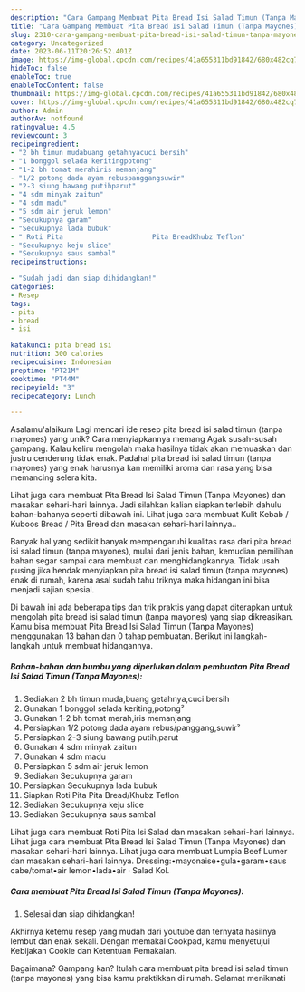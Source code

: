 ```yaml
---
description: "Cara Gampang Membuat Pita Bread Isi Salad Timun (Tanpa Mayones){ yang Enak"
title: "Cara Gampang Membuat Pita Bread Isi Salad Timun (Tanpa Mayones){ yang Enak"
slug: 2310-cara-gampang-membuat-pita-bread-isi-salad-timun-tanpa-mayones-yang-enak
category: Uncategorized
date: 2023-06-11T20:26:52.401Z
image: https://img-global.cpcdn.com/recipes/41a655311bd91842/680x482cq70/pita-bread-isi-salad-timun-tanpa-mayones-foto-resep-utama.jpg
hideToc: false
enableToc: true
enableTocContent: false
thumbnail: https://img-global.cpcdn.com/recipes/41a655311bd91842/680x482cq70/pita-bread-isi-salad-timun-tanpa-mayones-foto-resep-utama.jpg
cover: https://img-global.cpcdn.com/recipes/41a655311bd91842/680x482cq70/pita-bread-isi-salad-timun-tanpa-mayones-foto-resep-utama.jpg
author: Admin
authorAv: notfound
ratingvalue: 4.5
reviewcount: 3
recipeingredient:
- "2 bh timun mudabuang getahnyacuci bersih"
- "1 bonggol selada keritingpotong"
- "1-2 bh tomat merahiris memanjang"
- "1/2 potong dada ayam rebuspanggangsuwir"
- "2-3 siung bawang putihparut"
- "4 sdm minyak zaitun"
- "4 sdm madu"
- "5 sdm air jeruk lemon"
- "Secukupnya garam"
- "Secukupnya lada bubuk"
- " Roti Pita                      Pita BreadKhubz Teflon"
- "Secukupnya keju slice"
- "Secukupnya saus sambal"
recipeinstructions:

- "Sudah jadi dan siap dihidangkan!"
categories:
- Resep
tags:
- pita
- bread
- isi

katakunci: pita bread isi 
nutrition: 300 calories
recipecuisine: Indonesian
preptime: "PT21M"
cooktime: "PT44M"
recipeyield: "3"
recipecategory: Lunch

---
```



Asalamu'alaikum Lagi mencari ide resep pita bread isi salad timun (tanpa mayones) yang unik? Cara menyiapkannya memang Agak susah-susah gampang. Kalau keliru mengolah maka hasilnya tidak akan memuaskan dan justru cenderung tidak enak. Padahal pita bread isi salad timun (tanpa mayones) yang enak harusnya kan memiliki aroma dan rasa yang bisa memancing selera kita.


Lihat juga cara membuat Pita Bread Isi Salad Timun (Tanpa Mayones) dan masakan sehari-hari lainnya. Jadi silahkan kalian siapkan terlebih dahulu bahan-bahanya seperti dibawah ini. Lihat juga cara membuat Kulit Kebab / Kuboos Bread / Pita Bread dan masakan sehari-hari lainnya..

Banyak hal yang sedikit banyak mempengaruhi kualitas rasa dari pita bread isi salad timun (tanpa mayones), mulai dari jenis bahan, kemudian pemilihan bahan segar sampai cara membuat dan menghidangkannya. Tidak usah pusing jika hendak menyiapkan pita bread isi salad timun (tanpa mayones) enak di rumah, karena asal sudah tahu triknya maka hidangan ini bisa menjadi sajian spesial.


Di bawah ini ada beberapa tips dan trik praktis yang dapat diterapkan untuk mengolah pita bread isi salad timun (tanpa mayones) yang siap dikreasikan. Kamu bisa membuat Pita Bread Isi Salad Timun (Tanpa Mayones) menggunakan 13 bahan dan 0 tahap pembuatan. Berikut ini langkah-langkah untuk membuat hidangannya.

<!--inarticleads1-->

##### Bahan-bahan dan bumbu yang diperlukan dalam pembuatan Pita Bread Isi Salad Timun (Tanpa Mayones):

1. Sediakan 2 bh timun muda,buang getahnya,cuci bersih
1. Gunakan 1 bonggol selada keriting,potong²
1. Gunakan 1-2 bh tomat merah,iris memanjang
1. Persiapkan 1/2 potong dada ayam rebus/panggang,suwir²
1. Persiapkan 2-3 siung bawang putih,parut
1. Gunakan 4 sdm minyak zaitun
1. Gunakan 4 sdm madu
1. Persiapkan 5 sdm air jeruk lemon
1. Sediakan Secukupnya garam
1. Persiapkan Secukupnya lada bubuk
1. Siapkan  Roti Pita                      Pita Bread/Khubz Teflon
1. Sediakan Secukupnya keju slice
1. Sediakan Secukupnya saus sambal


Lihat juga cara membuat Roti Pita Isi Salad dan masakan sehari-hari lainnya. Lihat juga cara membuat Pita Bread Isi Salad Timun (Tanpa Mayones) dan masakan sehari-hari lainnya. Lihat juga cara membuat Lumpia Beef Lumer dan masakan sehari-hari lainnya. Dressing:•mayonaise•gula•garam•saus cabe/tomat•air lemon•lada•air · Salad Kol. 

<!--inarticleads2-->

##### Cara membuat Pita Bread Isi Salad Timun (Tanpa Mayones):


1. Selesai dan siap dihidangkan!

Akhirnya ketemu resep yang mudah dari youtube dan ternyata hasilnya lembut dan enak sekali. Dengan memakai Cookpad, kamu menyetujui Kebijakan Cookie dan Ketentuan Pemakaian. 

Bagaimana? Gampang kan? Itulah cara membuat pita bread isi salad timun (tanpa mayones) yang bisa kamu praktikkan di rumah. Selamat menikmati
